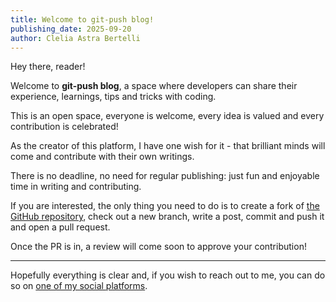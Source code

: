 ```yaml
---
title: Welcome to git-push blog!
publishing_date: 2025-09-20
author: Clelia Astra Bertelli
---
```


Hey there, reader!

Welcome to **git-push blog**, a space where developers can share their experience, learnings, tips and tricks with coding.

This is an open space, everyone is welcome, every idea is valued and every contribution is celebrated!

As the creator of this platform, I have one wish for it - that brilliant minds will come and contribute with their own writings. 

There is no deadline, no need for regular publishing: just fun and enjoyable time in writing and contributing.

If you are interested, the only thing you need to do is to create a fork of [the GitHub repository](https://github.com/AstraBert/git-push-blog), check out a new branch, write a post, commit and push it and open a pull request.

Once the PR is in, a review will come soon to approve your contribution!

---

Hopefully everything is clear and, if you wish to reach out to me, you can do so on [one of my social platforms](https://link.clelia.dev).